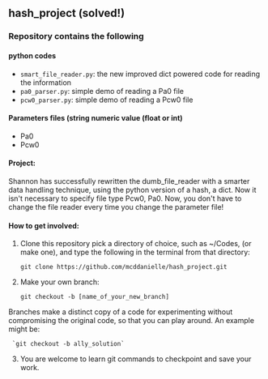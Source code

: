## hash_project (solved!)
### Repository contains the following
#### python codes
* `smart_file_reader.py`: the new improved dict powered code for reading the information
* `pa0_parser.py`: simple demo of reading a Pa0 file
* `pcw0_parser.py`: simple demo of reading a Pcw0 file

#### Parameters files (string <space> numeric value (float or int)
* Pa0
* Pcw0

#### Project:
Shannon has successfully rewritten the dumb_file_reader with a smarter data handling technique, using the python version of a hash, a dict.  Now it isn't necessary to specify file type Pcw0, Pa0.  Now, you don't have to change the file reader every time you change the parameter file!

#### How to get involved:

1) Clone this repository
   pick a directory of choice, such as ~/Codes, (or make one), and type the following in the terminal from that directory:
   
   `git clone https://github.com/mcddanielle/hash_project.git`


2) Make your own branch:

   `git checkout -b [name_of_your_new_branch] `

Branches make a distinct copy of a code for experimenting without compromising the original code, so that you can play around.  An example might be:

     `git checkout -b ally_solution`


3) You are welcome to learn git commands to checkpoint and save your work.


